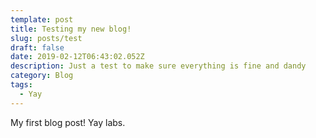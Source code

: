 ```yaml
---
template: post
title: Testing my new blog!
slug: posts/test
draft: false
date: 2019-02-12T06:43:02.052Z
description: Just a test to make sure everything is fine and dandy
category: Blog
tags:
  - Yay
---
```

My first blog post! Yay labs.
